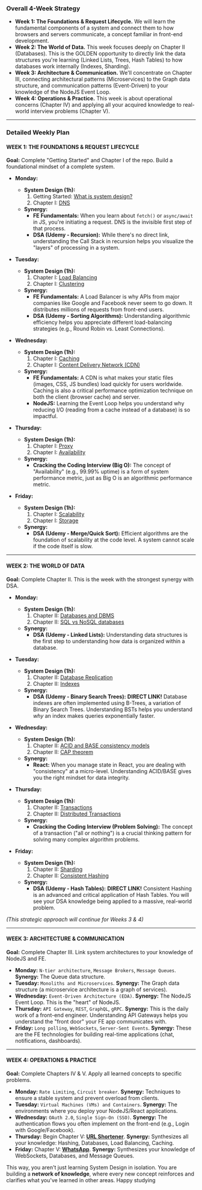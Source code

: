 ### **Overall 4-Week Strategy**

- **Week 1: The Foundations & Request Lifecycle.** We will learn the fundamental components of a system and connect them to how browsers and servers communicate, a concept familiar in front-end development.
- **Week 2: The World of Data.** This week focuses deeply on Chapter II (Databases). This is the GOLDEN opportunity to directly link the data structures you're learning (Linked Lists, Trees, Hash Tables) to how databases work internally (Indexes, Sharding).
- **Week 3: Architecture & Communication.** We'll concentrate on Chapter III, connecting architectural patterns (Microservices) to the Graph data structure, and communication patterns (Event-Driven) to your knowledge of the NodeJS Event Loop.
- **Week 4: Operations & Practice.** This week is about operational concerns (Chapter IV) and applying all your acquired knowledge to real-world interview problems (Chapter V).

---

### **Detailed Weekly Plan**

#### **WEEK 1: THE FOUNDATIONS & REQUEST LIFECYCLE**

**Goal:** Complete "Getting Started" and Chapter I of the repo. Build a foundational mindset of a complete system.

- **Monday:**

  - **System Design (1h):**
    1.  Getting Started: [What is system design?](https://github.com/karanpratapsingh/system-design/blob/main/getting-started/what-is-system-design.md)
    2.  Chapter I: [DNS](https://github.com/karanpratapsingh/system-design/blob/main/chapter-i/dns.md)
  - **Synergy:**
    - **FE Fundamentals:** When you learn about `fetch()` or `async/await` in JS, you're initiating a request. DNS is the invisible first step of that process.
    - **DSA (Udemy - Recursion):** While there's no direct link, understanding the Call Stack in recursion helps you visualize the "layers" of processing in a system.

- **Tuesday:**

  - **System Design (1h):**
    1.  Chapter I: [Load Balancing](https://github.com/karanpratapsingh/system-design/blob/main/chapter-i/load-balancing.md)
    2.  Chapter I: [Clustering](https://github.com/karanpratapsingh/system-design/blob/main/chapter-i/clustering.md)
  - **Synergy:**
    - **FE Fundamentals:** A Load Balancer is why APIs from major companies like Google and Facebook never seem to go down. It distributes millions of requests from front-end users.
    - **DSA (Udemy - Sorting Algorithms):** Understanding algorithmic efficiency helps you appreciate different load-balancing strategies (e.g., Round Robin vs. Least Connections).

- **Wednesday:**

  - **System Design (1h):**
    1.  Chapter I: [Caching](https://github.com/karanpratapsingh/system-design/blob/main/chapter-i/caching.md)
    2.  Chapter I: [Content Delivery Network (CDN)](https://github.com/karanpratapsingh/system-design/blob/main/chapter-i/cdn.md)
  - **Synergy:**
    - **FE Fundamentals:** A CDN is what makes your static files (images, CSS, JS bundles) load quickly for users worldwide. Caching is also a critical performance optimization technique on both the client (browser cache) and server.
    - **NodeJS:** Learning the Event Loop helps you understand why reducing I/O (reading from a cache instead of a database) is so impactful.

- **Thursday:**

  - **System Design (1h):**
    1.  Chapter I: [Proxy](https://github.com/karanpratapsingh/system-design/blob/main/chapter-i/proxy.md)
    2.  Chapter I: [Availability](https://github.com/karanpratapsingh/system-design/blob/main/chapter-i/availability.md)
  - **Synergy:**
    - **Cracking the Coding Interview (Big O):** The concept of "Availability" (e.g., 99.99% uptime) is a form of system performance metric, just as Big O is an algorithmic performance metric.

- **Friday:**
  - **System Design (1h):**
    1.  Chapter I: [Scalability](https://github.com/karanpratapsingh/system-design/blob/main/chapter-i/scalability.md)
    2.  Chapter I: [Storage](https://github.com/karanpratapsingh/system-design/blob/main/chapter-i/storage.md)
  - **Synergy:**
    - **DSA (Udemy - Merge/Quick Sort):** Efficient algorithms are the foundation of scalability at the code level. A system cannot scale if the code itself is slow.

---

#### **WEEK 2: THE WORLD OF DATA**

**Goal:** Complete Chapter II. This is the week with the strongest synergy with DSA.

- **Monday:**

  - **System Design (1h):**
    1.  Chapter II: [Databases and DBMS](https://github.com/karanpratapsingh/system-design/blob/main/chapter-ii/databases-and-dbms.md)
    2.  Chapter II: [SQL vs NoSQL databases](https://github.com/karanpratapsingh/system-design/blob/main/chapter-ii/sql-vs-nosql-databases.md)
  - **Synergy:**
    - **DSA (Udemy - Linked Lists):** Understanding data structures is the first step to understanding how data is organized within a database.

- **Tuesday:**

  - **System Design (1h):**
    1.  Chapter II: [Database Replication](https://github.com/karanpratapsingh/system-design/blob/main/chapter-ii/database-replication.md)
    2.  Chapter II: [Indexes](https://github.com/karanpratapsingh/system-design/blob/main/chapter-ii/indexes.md)
  - **Synergy:**
    - **DSA (Udemy - Binary Search Trees):** **DIRECT LINK!** Database indexes are often implemented using B-Trees, a variation of Binary Search Trees. Understanding BSTs helps you understand _why_ an index makes queries exponentially faster.

- **Wednesday:**

  - **System Design (1h):**
    1.  Chapter II: [ACID and BASE consistency models](https://github.com/karanpratapsingh/system-design/blob/main/chapter-ii/acid-and-base-consistency-models.md)
    2.  Chapter II: [CAP theorem](https://github.com/karanpratapsingh/system-design/blob/main/chapter-ii/cap-theorem.md)
  - **Synergy:**
    - **React:** When you manage state in React, you are dealing with "consistency" at a micro-level. Understanding ACID/BASE gives you the right mindset for data integrity.

- **Thursday:**

  - **System Design (1h):**
    1.  Chapter II: [Transactions](https://github.com/karanpratapsingh/system-design/blob/main/chapter-ii/transactions.md)
    2.  Chapter II: [Distributed Transactions](https://github.com/karanpratapsingh/system-design/blob/main/chapter-ii/distributed-transactions.md)
  - **Synergy:**
    - **Cracking the Coding Interview (Problem Solving):** The concept of a transaction ("all or nothing") is a crucial thinking pattern for solving many complex algorithm problems.

- **Friday:**
  - **System Design (1h):**
    1.  Chapter II: [Sharding](https://github.com/karanpratapsingh/system-design/blob/main/chapter-ii/sharding.md)
    2.  Chapter II: [Consistent Hashing](https://github.com/karanpratapsingh/system-design/blob/main/chapter-ii/consistent-hashing.md)
  - **Synergy:**
    - **DSA (Udemy - Hash Tables):** **DIRECT LINK!** Consistent Hashing is an advanced and critical application of Hash Tables. You will see your DSA knowledge being applied to a massive, real-world problem.

_(This strategic approach will continue for Weeks 3 & 4)_

---

#### **WEEK 3: ARCHITECTURE & COMMUNICATION**

**Goal:** Complete Chapter III. Link system architectures to your knowledge of NodeJS and FE.

- **Monday:** `N-tier architecture`, `Message Brokers`, `Message Queues`. **Synergy:** The Queue data structure.
- **Tuesday:** `Monoliths and Microservices`. **Synergy:** The Graph data structure (a microservice architecture is a graph of services).
- **Wednesday:** `Event-Driven Architecture (EDA)`. **Synergy:** The NodeJS Event Loop. This is the "heart" of NodeJS.
- **Thursday:** `API Gateway`, `REST`, `GraphQL`, `gRPC`. **Synergy:** This is the daily work of a front-end engineer. Understanding API Gateways helps you understand the "front door" your FE app communicates with.
- **Friday:** `Long polling`, `WebSockets`, `Server-Sent Events`. **Synergy:** These are the FE technologies for building real-time applications (chat, notifications, dashboards).

---

#### **WEEK 4: OPERATIONS & PRACTICE**

**Goal:** Complete Chapters IV & V. Apply all learned concepts to specific problems.

- **Monday:** `Rate Limiting`, `Circuit breaker`. **Synergy:** Techniques to ensure a stable system and prevent overload from clients.
- **Tuesday:** `Virtual Machines (VMs) and Containers`. **Synergy:** The environments where you deploy your NodeJS/React applications.
- **Wednesday:** `OAuth 2.0`, `Single Sign-On (SSO)`. **Synergy:** The authentication flows you often implement on the front-end (e.g., Login with Google/Facebook).
- **Thursday:** Begin Chapter V: **[URL Shortener](https://github.com/karanpratapsingh/system-design/blob/main/chapter-v/url-shortener.md)**. **Synergy:** Synthesizes all your knowledge: Hashing, Databases, Load Balancing, Caching.
- **Friday:** Chapter V: **[WhatsApp](https://github.com/karanpratapsingh/system-design/blob/main/chapter-v/whatsapp.md)**. **Synergy:** Synthesizes your knowledge of WebSockets, Databases, and Message Queues.

This way, you aren't just learning System Design in isolation. You are building a **network of knowledge**, where every new concept reinforces and clarifies what you've learned in other areas. Happy studying

